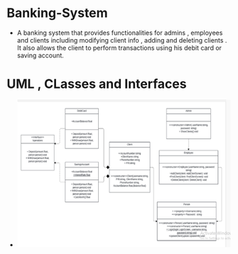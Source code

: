 # Banking-System
- A banking system that provides functionalities for admins , employees and clients including modifying client info , adding and deleting clients . It also allows the client to perform transactions using his debit card or saving account.

# UML , CLasses and Interfaces
- ![UML Diagram](https://github.com/Joeee167/Banking-System/blob/main/Screenshot%202024-06-18%20174936.png)

